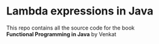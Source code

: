 # Lambda expressions in Java

This repo contains all the source code for the book\
**Functional Programming in Java** by Venkat
